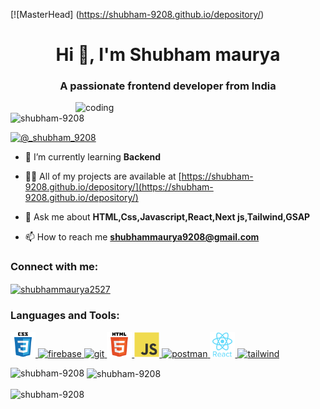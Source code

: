 [![MasterHead]
(https://shubham-9208.github.io/depository/)
<h1 align="center">Hi 👋, I'm Shubham maurya</h1>
<h3 align="center">A passionate frontend developer from India</h3>

<img align="right" alt="coding" width="400" src="https://i.giphy.com/qgQUggAC3Pfv687qPC.webp">

<p align="left"> <img src="https://komarev.com/ghpvc/?username=shubham-9208&label=Profile%20views&color=0e75b6&style=flat" alt="shubham-9208" /> </p>

<p align="left"> <a href="https://twitter.com/@_shubham_9208" target="blank"><img src="https://img.shields.io/twitter/follow/@_shubham_9208?logo=twitter&style=for-the-badge" alt="@_shubham_9208" /></a> </p>

- 🌱 I’m currently learning **Backend**

- 👨‍💻 All of my projects are available at [https://shubham-9208.github.io/depository/](https://shubham-9208.github.io/depository/)

- 💬 Ask me about **HTML,Css,Javascript,React,Next js,Tailwind,GSAP**

- 📫 How to reach me **shubhammaurya9208@gmail.com**

<h3 align="left">Connect with me:</h3>
<p align="left">

<a href="https://linkedin.com/in/shubhammaurya2527" target="blank"><img align="center" src="https://raw.githubusercontent.com/rahuldkjain/github-profile-readme-generator/master/src/images/icons/Social/linked-in-alt.svg" alt="shubhammaurya2527" height="30" width="40" /></a>

</p>

<h3 align="left">Languages and Tools:</h3>
<p align="left"> <a href="https://www.w3schools.com/css/" target="_blank" rel="noreferrer"> <img src="https://raw.githubusercontent.com/devicons/devicon/master/icons/css3/css3-original-wordmark.svg" alt="css3" width="40" height="40"/> </a> <a href="https://firebase.google.com/" target="_blank" rel="noreferrer"> <img src="https://www.vectorlogo.zone/logos/firebase/firebase-icon.svg" alt="firebase" width="40" height="40"/> </a> <a href="https://git-scm.com/" target="_blank" rel="noreferrer"> <img src="https://www.vectorlogo.zone/logos/git-scm/git-scm-icon.svg" alt="git" width="40" height="40"/> </a> <a href="https://www.w3.org/html/" target="_blank" rel="noreferrer"> <img src="https://raw.githubusercontent.com/devicons/devicon/master/icons/html5/html5-original-wordmark.svg" alt="html5" width="40" height="40"/> </a> <a href="https://developer.mozilla.org/en-US/docs/Web/JavaScript" target="_blank" rel="noreferrer"> <img src="https://raw.githubusercontent.com/devicons/devicon/master/icons/javascript/javascript-original.svg" alt="javascript" width="40" height="40"/> </a> <a href="https://postman.com" target="_blank" rel="noreferrer"> <img src="https://www.vectorlogo.zone/logos/getpostman/getpostman-icon.svg" alt="postman" width="40" height="40"/> </a> <a href="https://reactjs.org/" target="_blank" rel="noreferrer"> <img src="https://raw.githubusercontent.com/devicons/devicon/master/icons/react/react-original-wordmark.svg" alt="react" width="40" height="40"/> </a> <a href="https://tailwindcss.com/" target="_blank" rel="noreferrer"> <img src="https://www.vectorlogo.zone/logos/tailwindcss/tailwindcss-icon.svg" alt="tailwind" width="40" height="40"/> </a> </p>

<p><img align="left" src="https://github-readme-stats.vercel.app/api/top-langs?username=shubham-9208&show_icons=true&locale=en&layout=compact" alt="shubham-9208" /></p>

<p>&nbsp;<img align="center" src="https://github-readme-stats.vercel.app/api?username=shubham-9208&show_icons=true&locale=en" alt="shubham-9208" /></p>

<p><img align="center" src="https://github-readme-streak-stats.herokuapp.com/?user=shubham-9208&" alt="shubham-9208" /></p>
